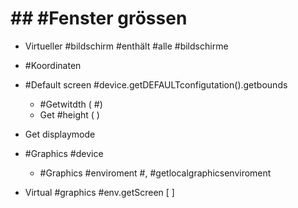 # ## #Fenster grössen #

 - Virtueller #bildschirm #enthält #alle #bildschirme 
 - #Koordinaten 
 - #Default screen #device.getDEFAULTconfigutation().getbounds 

	 - #Getwitdth ( #) 
	 - Get #height ( ) 

 - Get displaymode 
 - #Graphics #device 

	 - #Graphics #enviroment #, #getlocalgraphicsenviroment 

 - Virtual #graphics #env.getScreen [ ] 
